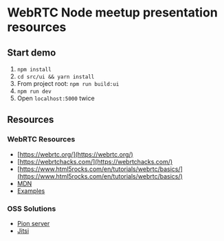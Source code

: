 # WebRTC Node meetup presentation resources

## Start demo

1. `npm install`
2. `cd src/ui && yarn install`
3. From project root: `npm run build:ui`
4. `npm run dev`
5. Open `localhost:5000` twice


## Resources

### WebRTC Resources
- [https://webrtc.org/](https://webrtc.org/)
- [https://webrtchacks.com/](https://webrtchacks.com/)
- [https://www.html5rocks.com/en/tutorials/webrtc/basics/](https://www.html5rocks.com/en/tutorials/webrtc/basics/)
- [MDN](https://developer.mozilla.org/en-US/docs/Web/API/WebRTC_API#webrtc_concepts_and_usage)
- [Examples](https://webrtc.github.io/samples/)

### OSS Solutions
- [Pion server](https://pionion.github.io/)
- [Jitsi](https://jitsi.org/)
